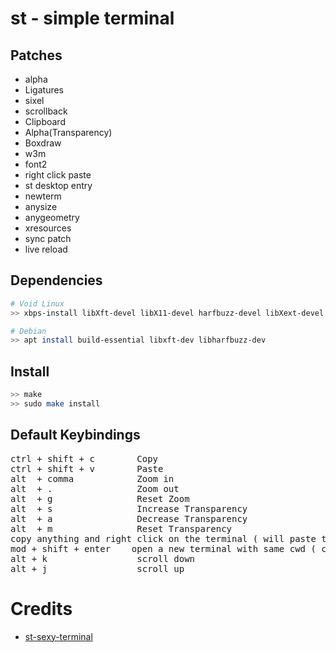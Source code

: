 # st - simple terminal

## Patches

- alpha 
- Ligatures
- sixel 
- scrollback
- Clipboard
- Alpha(Transparency)
- Boxdraw
- w3m
- font2
- right click paste
- st desktop entry
- newterm
- anysize
- anygeometry
- xresources
- sync patch
- live reload

## Dependencies


```sh
# Void Linux
>> xbps-install libXft-devel libX11-devel harfbuzz-devel libXext-devel libXrender-devel libXinerama-devel

# Debian
>> apt install build-essential libxft-dev libharfbuzz-dev 
```

## Install

```sh
>> make
>> sudo make install
```

## Default Keybindings

<pre>
ctrl + shift + c        Copy
ctrl + shift + v        Paste
alt  + comma            Zoom in
alt  + .                Zoom out
alt  + g                Reset Zoom
alt  + s                Increase Transparency
alt  + a                Decrease Transparency
alt  + m                Reset Transparency
copy anything and right click on the terminal ( will paste the copied thing ) 
mod + shift + enter    open a new terminal with same cwd ( current working directory )
alt + k                 scroll down 
alt + j                 scroll up
</pre>

# Credits

- [st-sexy-terminal](https://github.com/siduck76/st) 

